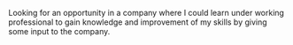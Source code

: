 Looking for an opportunity in a company where I could learn under working 
professional to gain knowledge and improvement of my skills by giving some input to 
the company. 
